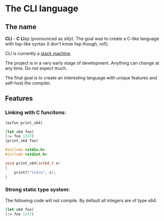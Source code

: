 # The CLI language

## The name

**CLI** - **C** **LI**sp (pronounced as *silly*). The goal was to
create a C-like language with lisp-like syntax (I don't know lisp
though, rofl).

CLI is currently a [stack
machine](https://en.wikipedia.org/wiki/Stack_machine).

The project is in a very early stage of development. Anything can
change at any time. Do not expect much.

The final goal is to create an interesting language with unique
features and self-host the compiler.

## Features

### Linking with C funcitons:

```lisp
(exfun print_s64)

(let s64 foo)
(:= foo 1337)
(print_s64 foo)
```

```c
#include <stdio.h>
#include <stdint.h>

void print_s64(int64_t n)
{
	printf("%ld\n", n);
}
```

### Strong static type system:

The following code will not compile. By default all integers are of
type s64.

```lisp
(let u64 foo)
(:= foo 1337)
```
